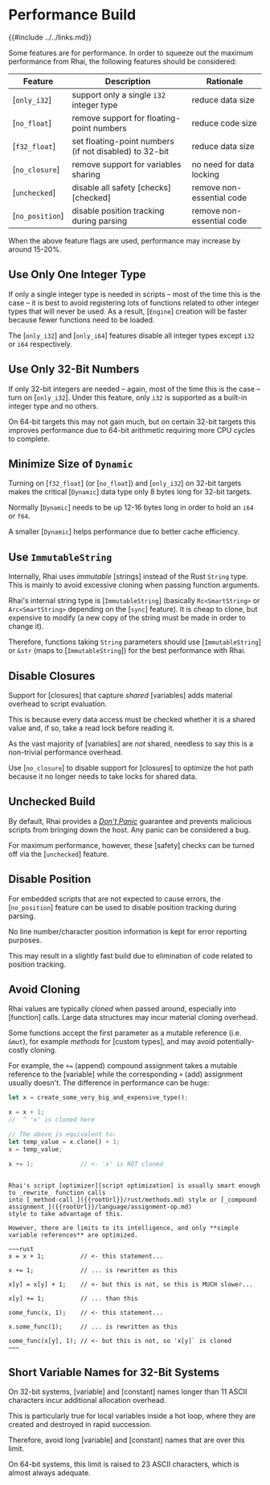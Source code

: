 Performance Build
=================

{{#include ../../links.md}}


Some features are for performance.  In order to squeeze out the maximum performance from Rhai, the
following features should be considered:

| Feature         | Description                                            | Rationale                 |
| --------------- | ------------------------------------------------------ | ------------------------- |
| [`only_i32`]    | support only a single `i32` integer type               | reduce data size          |
| [`no_float`]    | remove support for floating-point numbers              | reduce code size          |
| [`f32_float`]   | set floating-point numbers (if not disabled) to 32-bit | reduce data size          |
| [`no_closure`]  | remove support for variables sharing                   | no need for data locking  |
| [`unchecked`]   | disable all safety [checks][checked]                   | remove non-essential code |
| [`no_position`] | disable position tracking during parsing               | remove non-essential code |

When the above feature flags are used, performance may increase by around 15-20%.


Use Only One Integer Type
-------------------------

If only a single integer type is needed in scripts &ndash; most of the time this is the case &ndash;
it is best to avoid registering lots of functions related to other integer types that will never be used.
As a result, [`Engine`] creation will be faster because fewer functions need to be loaded.

The [`only_i32`] and [`only_i64`] features disable all integer types except `i32` or `i64` respectively.


Use Only 32-Bit Numbers
-----------------------

If only 32-bit integers are needed &ndash; again, most of the time this is the case &ndash; turn on [`only_i32`].
Under this feature, only `i32` is supported as a built-in integer type and no others.

On 64-bit targets this may not gain much, but on certain 32-bit targets this improves performance
due to 64-bit arithmetic requiring more CPU cycles to complete.


Minimize Size of `Dynamic`
--------------------------

Turning on [`f32_float`] (or [`no_float`]) and [`only_i32`] on 32-bit targets makes the critical
[`Dynamic`] data type only 8 bytes long for 32-bit targets.

Normally [`Dynamic`] needs to be up 12-16 bytes long in order to hold an `i64` or `f64`.

A smaller [`Dynamic`] helps performance due to better cache efficiency.


Use `ImmutableString`
---------------------

Internally, Rhai uses _immutable_ [strings] instead of the Rust `String` type.
This is mainly to avoid excessive cloning when passing function arguments.

Rhai's internal string type is [`ImmutableString`] (basically `Rc<SmartString>` or
`Arc<SmartString>` depending on the [`sync`] feature). It is cheap to clone, but expensive to modify
(a new copy of the string must be made in order to change it).

Therefore, functions taking `String` parameters should use [`ImmutableString`] or `&str`
(maps to [`ImmutableString`]) for the best performance with Rhai.


Disable Closures
----------------

Support for [closures] that capture _shared_ [variables] adds material overhead to script evaluation.

This is because every data access must be checked whether it is a shared value and, if so,
take a read lock before reading it.

As the vast majority of [variables] are _not_ shared, needless to say this is a non-trivial
performance overhead.

Use [`no_closure`] to disable support for [closures] to optimize the hot path because it no longer
needs to take locks for shared data.


Unchecked Build
---------------

By default, Rhai provides a [_Don't Panic_](https://en.wikipedia.org/wiki/Phrases_from_The_Hitchhiker%27s_Guide_to_the_Galaxy#Don't_Panic)
guarantee and prevents malicious scripts from bringing down the host. Any panic can be considered a bug.

For maximum performance, however, these [safety] checks can be turned off via the [`unchecked`] feature.


Disable Position
----------------

For embedded scripts that are not expected to cause errors, the [`no_position`] feature can be used
to disable position tracking during parsing.

No line number/character position information is kept for error reporting purposes.

This may result in a slightly fast build due to elimination of code related to position tracking.


Avoid Cloning
-------------

Rhai values are typically _cloned_ when passed around, especially into [function] calls.
Large data structures may incur material cloning overhead.

Some functions accept the first parameter as a mutable reference (i.e. `&mut`), for example
_methods_ for [custom types], and may avoid potentially-costly cloning.

For example, the `+=` (append) compound assignment takes a mutable reference to the [variable] while
the corresponding `+` (add) assignment usually doesn't.  The difference in performance can be huge:

```rust
let x = create_some_very_big_and_expensive_type();

x = x + 1;
//  ^ 'x' is cloned here

// The above is equivalent to:
let temp_value = x.clone() + 1;
x = temp_value;

x += 1;             // <- 'x' is NOT cloned
```

```admonish tip "Tip: Simple variable references are already optimized"

Rhai's script [optimizer][script optimization] is usually smart enough to _rewrite_ function calls
into [_method-call_]({{rootUrl}}/rust/methods.md) style or [_compound assignment_]({{rootUrl}}/language/assignment-op.md)
style to take advantage of this.

However, there are limits to its intelligence, and only **simple variable references** are optimized.

~~~rust
x = x + 1;          // <- this statement...

x += 1;             // ... is rewritten as this

x[y] = x[y] + 1;    // <- but this is not, so this is MUCH slower...

x[y] += 1;          // ... than this

some_func(x, 1);    // <- this statement...

x.some_func(1);     // ... is rewritten as this

some_func(x[y], 1); // <- but this is not, so 'x[y]` is cloned
~~~
```


Short Variable Names for 32-Bit Systems
---------------------------------------

On 32-bit systems, [variable] and [constant] names longer than 11 ASCII characters incur additional
allocation overhead.

This is particularly true for local variables inside a hot loop, where they are created and destroyed
in rapid succession.

Therefore, avoid long [variable] and [constant] names that are over this limit.

On 64-bit systems, this limit is raised to 23 ASCII characters, which is almost always adequate.
